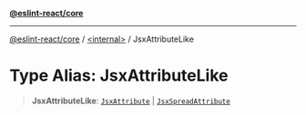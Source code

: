 [**@eslint-react/core**](../../README.md)

***

[@eslint-react/core](../../README.md) / [\<internal\>](../README.md) / JsxAttributeLike

# Type Alias: JsxAttributeLike

> **JsxAttributeLike**: [`JsxAttribute`](../interfaces/JsxAttribute.md) \| [`JsxSpreadAttribute`](../interfaces/JsxSpreadAttribute.md)
